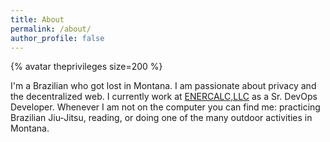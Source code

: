 ```yaml
---
title: About
permalink: /about/
author_profile: false
---
```


{% avatar theprivileges size=200 %}

I'm a Brazilian who got lost in Montana.  I am passionate about privacy and the decentralized web.  I currently work at [ENERCALC,LLC](https://enercalc.com?ref=luiz) as a Sr. DevOps Developer.  Whenever I am not on the computer you can find me: practicing Brazilian Jiu-Jitsu, reading, or doing one of the many outdoor activities in Montana. 
